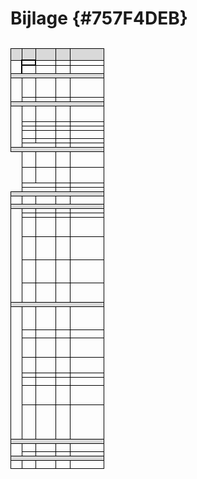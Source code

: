 #  Bijlage {#757F4DEB}
<!--
<img src='media/Screenshot Milieurichtlijnen1.png' alt='' style='width: 100%;'></img>
<img src='media/Screenshot Milieurichtlijnen2.png' alt='' style='width: 100%;'></img>
<img src='media/Screenshot Milieurichtlijnen3.png' alt='' style='width: 100%;'></img>
<img src='media/Screenshot Milieurichtlijnen4.png' alt='' style='width: 100%;'></img>
<img src='media/Screenshot Milieurichtlijnen5.png' alt='' style='width: 100%;'></img>
-->

<table style='width: 100%;'><caption></caption>
<colgroup><col id='col1' style='width: 11.724902939545203%;'>
<col id='col2' style='width: 15.041597337770382%;'>
<col id='col3' style='width: 21.29783693843594%;'>
<col id='col4' style='width: 15.474209650582363%;'>
<col id='col5' style='width: 36.46145313366611%;'>
</colgroup>
<tbody valign='top'><tr><td align='left' style='border-top: 0.5pt solid #000000; border-left: 0.5pt solid #000000; border-bottom: 0.5pt solid #000000; border-right: 0.5pt solid #000000; background-color: #D9D9D9;' rowspan='3'></td>
<td align='left' style='border-top: 0.5pt solid #000000; border-left: 0.5pt solid #000000; border-bottom: 1pt solid #000000; border-right: 0.5pt solid #000000; background-color: #D9D9D9;' rowspan='3'></td>
<td align='left' style='border-top: 0.5pt solid #000000; border-left: 0.5pt solid #000000; border-bottom: 0.5pt solid #000000; border-right: 0.5pt solid #000000; background-color: #D9D9D9;' rowspan='3'></td>
<td align='left' style='border-top: 0.5pt solid #000000; border-left: 0.5pt solid #000000; border-bottom: 0.5pt solid #000000; border-right: 0.5pt solid #000000; background-color: #D9D9D9;' rowspan='3'></td>
<td align='left' style='border-top: 0.5pt solid #000000; border-left: 0.5pt solid #000000; border-bottom: 0pt none #; border-right: 0.5pt solid #000000; background-color: #D9D9D9;'></td>
</tr>
<tr><td align='left' style='border-top: 0pt none #; border-left: 0pt none #; border-bottom: 0pt none #; border-right: 0.5pt solid #000000; background-color: #D9D9D9;'></td>
</tr>
<tr><td align='left' style='border-top: 0pt none #; border-left: 0pt none #; border-bottom: 0.5pt solid #000000; border-right: 0.5pt solid #000000; background-color: #D9D9D9;'></td>
</tr>
<tr><td align='center' style='border-top: 0pt none #; border-left: 0.5pt solid #000000; border-bottom: 0pt none #; border-right: 1.5pt solid #000000; background-color: none;' rowspan='3'></td>
<td align='left' style='border-top: 1.5pt solid #000000; border-left: 1.5pt solid #000000; border-bottom: 1.5pt solid #000000; border-right: 1.5pt solid #000000; background-color: none;'></td>
<td align='left' style='border-top: 0pt none #; border-left: 1.5pt solid #000000; border-bottom: 0.5pt solid #000000; border-right: 0.5pt solid #000000; background-color: none;'></td>
<td align='left' style='border-top: 0pt none #; border-left: 0.5pt solid #000000; border-bottom: 0.5pt solid #000000; border-right: 0.5pt solid #000000; background-color: none;'></td>
<td align='left' style='border-top: 0.5pt solid #000000; border-left: 0.5pt solid #000000; border-bottom: 0.5pt solid #000000; border-right: 0.5pt solid #000000; background-color: none;'></td>
</tr>
<tr><td align='left' style='border-top: 1pt solid #000000; border-left: 0.5pt solid #000000; border-bottom: 0pt none #; border-right: 0.5pt solid #000000; background-color: none;' rowspan='2'></td>
<td align='left' style='border-top: 0.5pt solid #000000; border-left: 0.5pt solid #000000; border-bottom: 0pt none #; border-right: 0.5pt solid #000000; background-color: none;' rowspan='2'></td>
<td align='left' style='border-top: 0.5pt solid #000000; border-left: 0.5pt solid #000000; border-bottom: 0pt none #; border-right: 0.5pt solid #000000; background-color: none;' rowspan='2'></td>
<td align='left' style='border-top: 0.5pt solid #000000; border-left: 0.5pt solid #000000; border-bottom: 0pt none #; border-right: 0.5pt solid #000000; background-color: none;'></td>
</tr>
<tr><td align='left' style='border-top: 0pt none #; border-left: 0pt none #; border-bottom: 0pt none #; border-right: 0.5pt solid #000000; background-color: none;'></td>
</tr>
<tr><td align='left' style='border-top: 0.5pt solid #000000; border-left: 0.5pt solid #000000; border-bottom: 0.5pt solid #000000; border-right: 0pt none #; background-color: #D9D9D9;'></td>
<td align='left' style='border-top: 0.5pt solid #000000; border-left: 0pt none #; border-bottom: 0.5pt solid #000000; border-right: 0pt none #; background-color: #D9D9D9;'></td>
<td align='left' style='border-top: 0.5pt solid #000000; border-left: 0pt none #; border-bottom: 0.5pt solid #000000; border-right: 0pt none #; background-color: #D9D9D9;'></td>
<td align='left' style='border-top: 0.5pt solid #000000; border-left: 0pt none #; border-bottom: 0.5pt solid #000000; border-right: 0pt none #; background-color: #D9D9D9;'></td>
<td align='left' style='border-top: 0.5pt solid #000000; border-left: 0pt none #; border-bottom: 0.5pt solid #000000; border-right: 0.5pt solid #000000; background-color: #D9D9D9;'></td>
</tr>
<tr><td align='center' style='border-top: 0.5pt solid #000000; border-left: 0.5pt solid #000000; border-bottom: 0pt none #; border-right: 0.5pt solid #000000; background-color: none;' rowspan='6'></td>
<td align='left' style='border-top: 0.5pt solid #000000; border-left: 0.5pt solid #000000; border-bottom: 0.5pt solid #000000; border-right: 0.5pt solid #000000; background-color: none;' rowspan='5'></td>
<td align='left' style='border-top: 0.5pt solid #000000; border-left: 0.5pt solid #000000; border-bottom: 0.5pt solid #000000; border-right: 0.5pt solid #000000; background-color: none;' rowspan='5'></td>
<td align='left' style='border-top: 0.5pt solid #000000; border-left: 0.5pt solid #000000; border-bottom: 0.5pt solid #000000; border-right: 0.5pt solid #000000; background-color: none;' rowspan='5'></td>
<td align='left' style='border-top: 0.5pt solid #000000; border-left: 0.5pt solid #000000; border-bottom: 0pt none #; border-right: 0.5pt solid #000000; background-color: none;'></td>
</tr>
<tr><td align='left' style='border-top: 0pt none #; border-left: 0pt none #; border-bottom: 0pt none #; border-right: 0.5pt solid #000000; background-color: none;'></td>
</tr>
<tr><td align='left' style='border-top: 0pt none #; border-left: 0pt none #; border-bottom: 0pt none #; border-right: 0.5pt solid #000000; background-color: none;'></td>
</tr>
<tr><td align='left' style='border-top: 0pt none #; border-left: 0pt none #; border-bottom: 0pt none #; border-right: 0.5pt solid #000000; background-color: none;'></td>
</tr>
<tr><td align='left' style='border-top: 0pt none #; border-left: 0pt none #; border-bottom: 0.5pt solid #000000; border-right: 0.5pt solid #000000; background-color: none;'></td>
</tr>
<tr><td align='left' style='border-top: 0pt none #; border-left: 0pt none #; border-bottom: 0pt none #; border-right: 0.5pt solid #000000; background-color: none;'></td>
<td align='left' style='border-top: 0pt none #; border-left: 0.5pt solid #000000; border-bottom: 0pt none #; border-right: 0.5pt solid #000000; background-color: none;'></td>
<td align='left' style='border-top: 0pt none #; border-left: 0.5pt solid #000000; border-bottom: 0pt none #; border-right: 0.5pt solid #000000; background-color: none;'></td>
<td align='left' style='border-top: 0.5pt solid #000000; border-left: 0.5pt solid #000000; border-bottom: 0pt none #; border-right: 0.5pt solid #000000; background-color: none;'></td>
</tr>
<tr><td align='left' style='border-top: 0.5pt solid #000000; border-left: 0.5pt solid #000000; border-bottom: 1pt solid #000000; border-right: 0pt none #; background-color: #D9D9D9;'></td>
<td align='left' style='border-top: 0.5pt solid #000000; border-left: 0pt none #; border-bottom: 0.5pt solid #000000; border-right: 0pt none #; background-color: #D9D9D9;'></td>
<td align='left' style='border-top: 0.5pt solid #000000; border-left: 0pt none #; border-bottom: 0.5pt solid #000000; border-right: 0pt none #; background-color: #D9D9D9;'></td>
<td align='left' style='border-top: 0.5pt solid #000000; border-left: 0pt none #; border-bottom: 0.5pt solid #000000; border-right: 0pt none #; background-color: #D9D9D9;'></td>
<td align='left' style='border-top: 0.5pt solid #000000; border-left: 0pt none #; border-bottom: 0.5pt solid #000000; border-right: 0.5pt solid #000000; background-color: #D9D9D9;'></td>
</tr>
<tr><td align='center' style='border-top: 1pt solid #000000; border-left: 1pt solid #000000; border-bottom: 1pt solid #000000; border-right: 1pt solid #000000; background-color: none;' rowspan='10'></td>
<td align='left' style='border-top: 0.5pt solid #000000; border-left: 1pt solid #000000; border-bottom: 0.5pt solid #000000; border-right: 0.5pt solid #000000; background-color: none;' rowspan='4'></td>
<td align='left' style='border-top: 0.5pt solid #000000; border-left: 0.5pt solid #000000; border-bottom: 0.5pt solid #000000; border-right: 0.5pt solid #000000; background-color: none;' rowspan='4'></td>
<td align='left' style='border-top: 0.5pt solid #000000; border-left: 0.5pt solid #000000; border-bottom: 0.5pt solid #000000; border-right: 0.5pt solid #000000; background-color: none;' rowspan='4'></td>
<td align='left' style='border-top: 0.5pt solid #000000; border-left: 0.5pt solid #000000; border-bottom: 0pt none #; border-right: 0.5pt solid #000000; background-color: none;'></td>
</tr>
<tr><td align='left' style='border-top: 0pt none #; border-left: 0pt none #; border-bottom: 0pt none #; border-right: 0.5pt solid #000000; background-color: none;'></td>
</tr>
<tr><td align='left' style='border-top: 0pt none #; border-left: 0pt none #; border-bottom: 0pt none #; border-right: 0.5pt solid #000000; background-color: none;'></td>
</tr>
<tr><td align='left' style='border-top: 0pt none #; border-left: 0pt none #; border-bottom: 0.5pt solid #000000; border-right: 0.5pt solid #000000; background-color: none;'></td>
</tr>
<tr><td align='left' style='border-top: 0pt none #; border-left: 1pt solid #000000; border-bottom: 0.5pt solid #000000; border-right: 0.5pt solid #000000; background-color: none;'></td>
<td align='left' style='border-top: 0pt none #; border-left: 0.5pt solid #000000; border-bottom: 0.5pt solid #000000; border-right: 0.5pt solid #000000; background-color: none;'></td>
<td align='left' style='border-top: 0pt none #; border-left: 0.5pt solid #000000; border-bottom: 0.5pt solid #000000; border-right: 0.5pt solid #000000; background-color: none;'></td>
<td align='left' style='border-top: 0.5pt solid #000000; border-left: 0.5pt solid #000000; border-bottom: 0.5pt solid #000000; border-right: 0.5pt solid #000000; background-color: none;'></td>
</tr>
<tr><td align='left' style='border-top: 0.5pt solid #000000; border-left: 1pt solid #000000; border-bottom: 0.5pt solid #000000; border-right: 0.5pt solid #000000; background-color: none;'></td>
<td align='left' style='border-top: 0.5pt solid #000000; border-left: 0.5pt solid #000000; border-bottom: 0.5pt solid #000000; border-right: 0.5pt solid #000000; background-color: none;'></td>
<td align='left' style='border-top: 0.5pt solid #000000; border-left: 0.5pt solid #000000; border-bottom: 0.5pt solid #000000; border-right: 0.5pt solid #000000; background-color: none;'></td>
<td align='left' style='border-top: 0.5pt solid #000000; border-left: 0.5pt solid #000000; border-bottom: 0.5pt solid #000000; border-right: 0.5pt solid #000000; background-color: none;'></td>
</tr>
<tr><td align='left' style='border-top: 0.5pt solid #000000; border-left: 1pt solid #000000; border-bottom: 0.5pt solid #000000; border-right: 0.5pt solid #000000; background-color: none;' rowspan='2'></td>
<td align='left' style='border-top: 0.5pt solid #000000; border-left: 0.5pt solid #000000; border-bottom: 0.5pt solid #000000; border-right: 0.5pt solid #000000; background-color: none;' rowspan='2'></td>
<td align='left' style='border-top: 0.5pt solid #000000; border-left: 0.5pt solid #000000; border-bottom: 0.5pt solid #000000; border-right: 0.5pt solid #000000; background-color: none;' rowspan='2'></td>
<td align='left' style='border-top: 0.5pt solid #000000; border-left: 0.5pt solid #000000; border-bottom: 0pt none #; border-right: 0.5pt solid #000000; background-color: none;'></td>
</tr>
<tr><td align='left' style='border-top: 0pt none #; border-left: 0pt none #; border-bottom: 0.5pt solid #000000; border-right: 0.5pt solid #000000; background-color: none;'></td>
</tr>
<tr><td align='left' style='border-top: 0pt none #; border-left: 1pt solid #000000; border-bottom: 0.5pt solid #000000; border-right: 0.5pt solid #000000; background-color: none;'></td>
<td align='left' style='border-top: 0pt none #; border-left: 0.5pt solid #000000; border-bottom: 0.5pt solid #000000; border-right: 0.5pt solid #000000; background-color: none;'></td>
<td align='left' style='border-top: 0pt none #; border-left: 0.5pt solid #000000; border-bottom: 0.5pt solid #000000; border-right: 0.5pt solid #000000; background-color: none;'></td>
<td align='left' style='border-top: 0.5pt solid #000000; border-left: 0.5pt solid #000000; border-bottom: 0.5pt solid #000000; border-right: 0.5pt solid #000000; background-color: none;'></td>
</tr>
<tr><td align='left' style='border-top: 0.5pt solid #000000; border-left: 1pt solid #000000; border-bottom: 0pt none #; border-right: 0pt none #; background-color: none;'></td>
<td align='left' style='border-top: 0.5pt solid #000000; border-left: 0pt none #; border-bottom: 0pt none #; border-right: 0.5pt solid #000000; background-color: none;'></td>
<td align='left' style='border-top: 0.5pt solid #000000; border-left: 0.5pt solid #000000; border-bottom: 0pt none #; border-right: 0.5pt solid #000000; background-color: none;'></td>
<td align='left' style='border-top: 0.5pt solid #000000; border-left: 0.5pt solid #000000; border-bottom: 0pt none #; border-right: 0.5pt solid #000000; background-color: none;'></td>
</tr>
<tr><td align='left' style='border-top: 1pt solid #000000; border-left: 0.5pt solid #000000; border-bottom: 0.5pt solid #000000; border-right: 0pt none #; background-color: #D9D9D9;'></td>
<td align='left' style='border-top: 0.5pt solid #000000; border-left: 0pt none #; border-bottom: 0.5pt solid #000000; border-right: 0pt none #; background-color: #D9D9D9;'></td>
<td align='left' style='border-top: 0.5pt solid #000000; border-left: 0pt none #; border-bottom: 0.5pt solid #000000; border-right: 0pt none #; background-color: #D9D9D9;'></td>
<td align='left' style='border-top: 0.5pt solid #000000; border-left: 0pt none #; border-bottom: 0.5pt solid #000000; border-right: 0pt none #; background-color: #D9D9D9;'></td>
<td align='left' style='border-top: 0.5pt solid #000000; border-left: 0pt none #; border-bottom: 0.5pt solid #000000; border-right: 0.5pt solid #000000; background-color: #D9D9D9;'></td>
</tr>
<tr><td align='center' style='border-top: 0.5pt solid #000000; border-left: 0pt none #; border-bottom: 0pt none #; border-right: 0.5pt solid #000000; background-color: none;' rowspan='10'></td>
<td align='left' style='border-top: 0.5pt solid #000000; border-left: 0.5pt solid #000000; border-bottom: 0.5pt solid #000000; border-right: 0.5pt solid #000000; background-color: none;' rowspan='4'></td>
<td align='left' style='border-top: 0.5pt solid #000000; border-left: 0.5pt solid #000000; border-bottom: 0.5pt solid #000000; border-right: 0.5pt solid #000000; background-color: none;' rowspan='4'></td>
<td align='left' style='border-top: 0.5pt solid #000000; border-left: 0.5pt solid #000000; border-bottom: 0.5pt solid #000000; border-right: 0.5pt solid #000000; background-color: none;' rowspan='4'></td>
<td align='left' style='border-top: 0.5pt solid #000000; border-left: 0.5pt solid #000000; border-bottom: 0pt none #; border-right: 0.5pt solid #000000; background-color: none;'></td>
</tr>
<tr><td align='left' style='border-top: 0pt none #; border-left: 0pt none #; border-bottom: 0pt none #; border-right: 0.5pt solid #000000; background-color: none;'></td>
</tr>
<tr><td align='left' style='border-top: 0pt none #; border-left: 0pt none #; border-bottom: 0pt none #; border-right: 0.5pt solid #000000; background-color: none;'></td>
</tr>
<tr><td align='left' style='border-top: 0pt none #; border-left: 0pt none #; border-bottom: 0.5pt solid #000000; border-right: 0.5pt solid #000000; background-color: none;'></td>
</tr>
<tr><td align='left' style='border-top: 0pt none #; border-left: 0.5pt solid #000000; border-bottom: 0.5pt solid #000000; border-right: 0.5pt solid #000000; background-color: none;' rowspan='4'></td>
<td align='left' style='border-top: 0pt none #; border-left: 0.5pt solid #000000; border-bottom: 0.5pt solid #000000; border-right: 0.5pt solid #000000; background-color: none;' rowspan='4'></td>
<td align='left' style='border-top: 0pt none #; border-left: 0.5pt solid #000000; border-bottom: 0.5pt solid #000000; border-right: 0.5pt solid #000000; background-color: none;' rowspan='4'></td>
<td align='left' style='border-top: 0.5pt solid #000000; border-left: 0.5pt solid #000000; border-bottom: 0pt none #; border-right: 0.5pt solid #000000; background-color: none;'></td>
</tr>
<tr><td align='left' style='border-top: 0pt none #; border-left: 0pt none #; border-bottom: 0pt none #; border-right: 0.5pt solid #000000; background-color: none;'></td>
</tr>
<tr><td align='left' style='border-top: 0pt none #; border-left: 0pt none #; border-bottom: 0pt none #; border-right: 0.5pt solid #000000; background-color: none;'></td>
</tr>
<tr><td align='left' style='border-top: 0pt none #; border-left: 0pt none #; border-bottom: 0.5pt solid #000000; border-right: 0.5pt solid #000000; background-color: none;'></td>
</tr>
<tr><td align='left' style='border-top: 0pt none #; border-left: 0pt none #; border-bottom: 0.5pt solid #000000; border-right: 0pt none #; background-color: none;'></td>
<td align='left' style='border-top: 0pt none #; border-left: 0pt none #; border-bottom: 0.5pt solid #000000; border-right: 0.5pt solid #000000; background-color: none;'></td>
<td align='left' style='border-top: 0pt none #; border-left: 0.5pt solid #000000; border-bottom: 0.5pt solid #000000; border-right: 0.5pt solid #000000; background-color: none;'></td>
<td align='left' style='border-top: 0.5pt solid #000000; border-left: 0.5pt solid #000000; border-bottom: 0.5pt solid #000000; border-right: 0.5pt solid #000000; background-color: none;'></td>
</tr>
<tr><td align='left' style='border-top: 0.5pt solid #000000; border-left: 0pt none #; border-bottom: 0pt none #; border-right: 0pt none #; background-color: none;'></td>
<td align='left' style='border-top: 0.5pt solid #000000; border-left: 0pt none #; border-bottom: 0pt none #; border-right: 0.5pt solid #000000; background-color: none;'></td>
<td align='left' style='border-top: 0.5pt solid #000000; border-left: 0.5pt solid #000000; border-bottom: 0pt none #; border-right: 0.5pt solid #000000; background-color: none;'></td>
<td align='left' style='border-top: 0.5pt solid #000000; border-left: 0.5pt solid #000000; border-bottom: 0pt none #; border-right: 0.5pt solid #000000; background-color: none;'></td>
</tr>
<tr><td align='left' style='border-top: 0.5pt solid #000000; border-left: 0.5pt solid #000000; border-bottom: 0.5pt solid #000000; border-right: 0pt none #; background-color: #D9D9D9;'></td>
<td align='left' style='border-top: 0.5pt solid #000000; border-left: 0pt none #; border-bottom: 0.5pt solid #000000; border-right: 0pt none #; background-color: #D9D9D9;'></td>
<td align='left' style='border-top: 0.5pt solid #000000; border-left: 0pt none #; border-bottom: 0.5pt solid #000000; border-right: 0pt none #; background-color: #D9D9D9;'></td>
<td align='left' style='border-top: 0.5pt solid #000000; border-left: 0pt none #; border-bottom: 0.5pt solid #000000; border-right: 0pt none #; background-color: #D9D9D9;'></td>
<td align='left' style='border-top: 0.5pt solid #000000; border-left: 0pt none #; border-bottom: 0.5pt solid #000000; border-right: 0.5pt solid #000000; background-color: #D9D9D9;'></td>
</tr>
<tr><td align='center' style='border-top: 0.5pt solid #000000; border-left: 0.5pt solid #000000; border-bottom: 0pt none #; border-right: 0.5pt solid #000000; background-color: none;' rowspan='2'></td>
<td align='left' style='border-top: 0.5pt solid #000000; border-left: 0.5pt solid #000000; border-bottom: 0pt none #; border-right: 0.5pt solid #000000; background-color: none;' rowspan='2'></td>
<td align='left' style='border-top: 0.5pt solid #000000; border-left: 0.5pt solid #000000; border-bottom: 0pt none #; border-right: 0.5pt solid #000000; background-color: none;' rowspan='2'></td>
<td align='left' style='border-top: 0.5pt solid #000000; border-left: 0.5pt solid #000000; border-bottom: 0pt none #; border-right: 0.5pt solid #000000; background-color: none;' rowspan='2'></td>
<td align='left' style='border-top: 0.5pt solid #000000; border-left: 0.5pt solid #000000; border-bottom: 0pt none #; border-right: 0.5pt solid #000000; background-color: none;'></td>
</tr>
<tr><td align='left' style='border-top: 0pt none #; border-left: 0pt none #; border-bottom: 0pt none #; border-right: 0.5pt solid #000000; background-color: none;'></td>
</tr>
<tr><td align='left' style='border-top: 0.5pt solid #000000; border-left: 0.5pt solid #000000; border-bottom: 0.5pt solid #000000; border-right: 0pt none #; background-color: #D9D9D9;'></td>
<td align='left' style='border-top: 0.5pt solid #000000; border-left: 0pt none #; border-bottom: 0.5pt solid #000000; border-right: 0pt none #; background-color: #D9D9D9;'></td>
<td align='left' style='border-top: 0.5pt solid #000000; border-left: 0pt none #; border-bottom: 0.5pt solid #000000; border-right: 0pt none #; background-color: #D9D9D9;'></td>
<td align='left' style='border-top: 0.5pt solid #000000; border-left: 0pt none #; border-bottom: 0.5pt solid #000000; border-right: 0pt none #; background-color: #D9D9D9;'></td>
<td align='left' style='border-top: 0.5pt solid #000000; border-left: 0pt none #; border-bottom: 0.5pt solid #000000; border-right: 0.5pt solid #000000; background-color: #D9D9D9;'></td>
</tr>
<tr><td align='center' style='border-top: 0.5pt solid #000000; border-left: 0.5pt solid #000000; border-bottom: 0pt none #; border-right: 0.5pt solid #000000; background-color: none;' rowspan='24'></td>
<td align='left' style='border-top: 0.5pt solid #000000; border-left: 0.5pt solid #000000; border-bottom: 0.5pt solid #000000; border-right: 0.5pt solid #000000; background-color: none;'></td>
<td align='left' style='border-top: 0.5pt solid #000000; border-left: 0.5pt solid #000000; border-bottom: 0.5pt solid #000000; border-right: 0.5pt solid #000000; background-color: none;'></td>
<td align='left' style='border-top: 0.5pt solid #000000; border-left: 0.5pt solid #000000; border-bottom: 0.5pt solid #000000; border-right: 0.5pt solid #000000; background-color: none;'></td>
<td align='left' style='border-top: 0.5pt solid #000000; border-left: 0.5pt solid #000000; border-bottom: 0.5pt solid #000000; border-right: 0.5pt solid #000000; background-color: none;'></td>
</tr>
<tr><td align='left' style='border-top: 0.5pt solid #000000; border-left: 0pt none #; border-bottom: 0.5pt solid #000000; border-right: 0.5pt solid #000000; background-color: none;'></td>
<td align='left' style='border-top: 0.5pt solid #000000; border-left: 0.5pt solid #000000; border-bottom: 0.5pt solid #000000; border-right: 0.5pt solid #000000; background-color: none;'></td>
<td align='left' style='border-top: 0.5pt solid #000000; border-left: 0.5pt solid #000000; border-bottom: 0.5pt solid #000000; border-right: 0.5pt solid #000000; background-color: none;'></td>
<td align='left' style='border-top: 0.5pt solid #000000; border-left: 0.5pt solid #000000; border-bottom: 0.5pt solid #000000; border-right: 0.5pt solid #000000; background-color: none;'></td>
</tr>
<tr><td align='left' style='border-top: 0.5pt solid #000000; border-left: 0.5pt solid #000000; border-bottom: 0.5pt solid #000000; border-right: 0.5pt solid #000000; background-color: none;' rowspan='5'></td>
<td align='left' style='border-top: 0.5pt solid #000000; border-left: 0.5pt solid #000000; border-bottom: 0.5pt solid #000000; border-right: 0.5pt solid #000000; background-color: none;' rowspan='5'></td>
<td align='left' style='border-top: 0.5pt solid #000000; border-left: 0.5pt solid #000000; border-bottom: 0.5pt solid #000000; border-right: 0.5pt solid #000000; background-color: none;' rowspan='5'></td>
<td align='left' style='border-top: 0.5pt solid #000000; border-left: 0.5pt solid #000000; border-bottom: 0pt none #; border-right: 0.5pt solid #000000; background-color: none;'></td>
</tr>
<tr><td align='left' style='border-top: 0pt none #; border-left: 0pt none #; border-bottom: 0pt none #; border-right: 0.5pt solid #000000; background-color: none;'></td>
</tr>
<tr><td align='left' style='border-top: 0pt none #; border-left: 0pt none #; border-bottom: 0pt none #; border-right: 0.5pt solid #000000; background-color: none;'></td>
</tr>
<tr><td align='left' style='border-top: 0pt none #; border-left: 0pt none #; border-bottom: 0pt none #; border-right: 0.5pt solid #000000; background-color: none;'></td>
</tr>
<tr><td align='left' style='border-top: 0pt none #; border-left: 0pt none #; border-bottom: 0.5pt solid #000000; border-right: 0.5pt solid #000000; background-color: none;'></td>
</tr>
<tr><td align='left' style='border-top: 0pt none #; border-left: 0.5pt solid #000000; border-bottom: 0.5pt solid #000000; border-right: 0.5pt solid #000000; background-color: none;' rowspan='6'></td>
<td align='left' style='border-top: 0pt none #; border-left: 0.5pt solid #000000; border-bottom: 0.5pt solid #000000; border-right: 0.5pt solid #000000; background-color: none;' rowspan='6'></td>
<td align='left' style='border-top: 0pt none #; border-left: 0.5pt solid #000000; border-bottom: 0.5pt solid #000000; border-right: 0.5pt solid #000000; background-color: none;' rowspan='6'></td>
<td align='left' style='border-top: 0.5pt solid #000000; border-left: 0.5pt solid #000000; border-bottom: 0pt none #; border-right: 0.5pt solid #000000; background-color: none;'></td>
</tr>
<tr><td align='left' style='border-top: 0pt none #; border-left: 0pt none #; border-bottom: 0pt none #; border-right: 0.5pt solid #000000; background-color: none;'></td>
</tr>
<tr><td align='left' style='border-top: 0pt none #; border-left: 0pt none #; border-bottom: 0pt none #; border-right: 0.5pt solid #000000; background-color: none;'></td>
</tr>
<tr><td align='left' style='border-top: 0pt none #; border-left: 0pt none #; border-bottom: 0pt none #; border-right: 0.5pt solid #000000; background-color: none;'></td>
</tr>
<tr><td align='left' style='border-top: 0pt none #; border-left: 0pt none #; border-bottom: 0pt none #; border-right: 0.5pt solid #000000; background-color: none;'></td>
</tr>
<tr><td align='left' style='border-top: 0pt none #; border-left: 0pt none #; border-bottom: 0.5pt solid #000000; border-right: 0.5pt solid #000000; background-color: none;'></td>
</tr>
<tr><td align='left' style='border-top: 0pt none #; border-left: 0.5pt solid #000000; border-bottom: 0.5pt solid #000000; border-right: 0.5pt solid #000000; background-color: none;' rowspan='6'></td>
<td align='left' style='border-top: 0pt none #; border-left: 0.5pt solid #000000; border-bottom: 0.5pt solid #000000; border-right: 0.5pt solid #000000; background-color: none;' rowspan='6'></td>
<td align='left' style='border-top: 0pt none #; border-left: 0.5pt solid #000000; border-bottom: 0.5pt solid #000000; border-right: 0.5pt solid #000000; background-color: none;' rowspan='6'></td>
<td align='left' style='border-top: 0.5pt solid #000000; border-left: 0.5pt solid #000000; border-bottom: 0pt none #; border-right: 0.5pt solid #000000; background-color: none;'></td>
</tr>
<tr><td align='left' style='border-top: 0pt none #; border-left: 0pt none #; border-bottom: 0pt none #; border-right: 0.5pt solid #000000; background-color: none;'></td>
</tr>
<tr><td align='left' style='border-top: 0pt none #; border-left: 0pt none #; border-bottom: 0pt none #; border-right: 0.5pt solid #000000; background-color: none;'></td>
</tr>
<tr><td align='left' style='border-top: 0pt none #; border-left: 0pt none #; border-bottom: 0pt none #; border-right: 0.5pt solid #000000; background-color: none;'></td>
</tr>
<tr><td align='left' style='border-top: 0pt none #; border-left: 0pt none #; border-bottom: 0pt none #; border-right: 0.5pt solid #000000; background-color: none;'></td>
</tr>
<tr><td align='left' style='border-top: 0pt none #; border-left: 0pt none #; border-bottom: 0.5pt solid #000000; border-right: 0.5pt solid #000000; background-color: none;'></td>
</tr>
<tr><td align='left' style='border-top: 0pt none #; border-left: 0.5pt solid #000000; border-bottom: 0pt none #; border-right: 0.5pt solid #000000; background-color: none;' rowspan='5'></td>
<td align='left' style='border-top: 0pt none #; border-left: 0.5pt solid #000000; border-bottom: 0pt none #; border-right: 0.5pt solid #000000; background-color: none;' rowspan='5'></td>
<td align='left' style='border-top: 0pt none #; border-left: 0.5pt solid #000000; border-bottom: 0pt none #; border-right: 0.5pt solid #000000; background-color: none;' rowspan='5'></td>
<td align='left' style='border-top: 0.5pt solid #000000; border-left: 0.5pt solid #000000; border-bottom: 0pt none #; border-right: 0.5pt solid #000000; background-color: none;'></td>
</tr>
<tr><td align='left' style='border-top: 0pt none #; border-left: 0pt none #; border-bottom: 0pt none #; border-right: 0.5pt solid #000000; background-color: none;'></td>
</tr>
<tr><td align='left' style='border-top: 0pt none #; border-left: 0pt none #; border-bottom: 0pt none #; border-right: 0.5pt solid #000000; background-color: none;'></td>
</tr>
<tr><td align='left' style='border-top: 0pt none #; border-left: 0pt none #; border-bottom: 0pt none #; border-right: 0.5pt solid #000000; background-color: none;'></td>
</tr>
<tr><td align='left' style='border-top: 0pt none #; border-left: 0pt none #; border-bottom: 0pt none #; border-right: 0.5pt solid #000000; background-color: none;'></td>
</tr>
<tr><td align='left' style='border-top: 0.5pt solid #000000; border-left: 0.5pt solid #000000; border-bottom: 0.5pt solid #000000; border-right: 0pt none #; background-color: #D9D9D9;'></td>
<td align='left' style='border-top: 0.5pt solid #000000; border-left: 0pt none #; border-bottom: 0.5pt solid #000000; border-right: 0pt none #; background-color: #D9D9D9;'></td>
<td align='left' style='border-top: 0.5pt solid #000000; border-left: 0pt none #; border-bottom: 0.5pt solid #000000; border-right: 0pt none #; background-color: #D9D9D9;'></td>
<td align='left' style='border-top: 0.5pt solid #000000; border-left: 0pt none #; border-bottom: 0.5pt solid #000000; border-right: 0pt none #; background-color: #D9D9D9;'></td>
<td align='left' style='border-top: 0.5pt solid #000000; border-left: 0pt none #; border-bottom: 0.5pt solid #000000; border-right: 0.5pt solid #000000; background-color: #D9D9D9;'></td>
</tr>
<tr><td align='center' style='border-top: 0.5pt solid #000000; border-left: 0.5pt solid #000000; border-bottom: 0pt none #; border-right: 0.5pt solid #000000; background-color: none;' rowspan='34'></td>
<td align='left' style='border-top: 0.5pt solid #000000; border-left: 0.5pt solid #000000; border-bottom: 0.5pt solid #000000; border-right: 0.5pt solid #000000; background-color: none;' rowspan='6'></td>
<td align='left' style='border-top: 0.5pt solid #000000; border-left: 0.5pt solid #000000; border-bottom: 0.5pt solid #000000; border-right: 0.5pt solid #000000; background-color: none;' rowspan='6'></td>
<td align='left' style='border-top: 0.5pt solid #000000; border-left: 0.5pt solid #000000; border-bottom: 0.5pt solid #000000; border-right: 0.5pt solid #000000; background-color: none;' rowspan='6'></td>
<td align='left' style='border-top: 0.5pt solid #000000; border-left: 0.5pt solid #000000; border-bottom: 0pt none #; border-right: 0.5pt solid #000000; background-color: none;'></td>
</tr>
<tr><td align='left' style='border-top: 0pt none #; border-left: 0pt none #; border-bottom: 0pt none #; border-right: 0.5pt solid #000000; background-color: none;'></td>
</tr>
<tr><td align='left' style='border-top: 0pt none #; border-left: 0pt none #; border-bottom: 0pt none #; border-right: 0.5pt solid #000000; background-color: none;'></td>
</tr>
<tr><td align='left' style='border-top: 0pt none #; border-left: 0pt none #; border-bottom: 0pt none #; border-right: 0.5pt solid #000000; background-color: none;'></td>
</tr>
<tr><td align='left' style='border-top: 0pt none #; border-left: 0pt none #; border-bottom: 0pt none #; border-right: 0.5pt solid #000000; background-color: none;'></td>
</tr>
<tr><td align='left' style='border-top: 0pt none #; border-left: 0pt none #; border-bottom: 0.5pt solid #000000; border-right: 0.5pt solid #000000; background-color: none;'></td>
</tr>
<tr><td align='left' style='border-top: 0pt none #; border-left: 0.5pt solid #000000; border-bottom: 0.5pt solid #000000; border-right: 0.5pt solid #000000; background-color: none;' rowspan='2'></td>
<td align='left' style='border-top: 0pt none #; border-left: 0.5pt solid #000000; border-bottom: 0.5pt solid #000000; border-right: 0.5pt solid #000000; background-color: none;' rowspan='2'></td>
<td align='left' style='border-top: 0pt none #; border-left: 0.5pt solid #000000; border-bottom: 0.5pt solid #000000; border-right: 0.5pt solid #000000; background-color: none;' rowspan='2'></td>
<td align='left' style='border-top: 0.5pt solid #000000; border-left: 0.5pt solid #000000; border-bottom: 0pt none #; border-right: 0.5pt solid #000000; background-color: none;'></td>
</tr>
<tr><td align='left' style='border-top: 0pt none #; border-left: 0pt none #; border-bottom: 0.5pt solid #000000; border-right: 0.5pt solid #000000; background-color: none;'></td>
</tr>
<tr><td align='left' style='border-top: 0pt none #; border-left: 0.5pt solid #000000; border-bottom: 0.5pt solid #000000; border-right: 0.5pt solid #000000; background-color: none;' rowspan='5'></td>
<td align='left' style='border-top: 0pt none #; border-left: 0.5pt solid #000000; border-bottom: 0.5pt solid #000000; border-right: 0.5pt solid #000000; background-color: none;' rowspan='5'></td>
<td align='left' style='border-top: 0pt none #; border-left: 0.5pt solid #000000; border-bottom: 0.5pt solid #000000; border-right: 0.5pt solid #000000; background-color: none;' rowspan='5'></td>
<td align='left' style='border-top: 0.5pt solid #000000; border-left: 0.5pt solid #000000; border-bottom: 0pt none #; border-right: 0.5pt solid #000000; background-color: none;'></td>
</tr>
<tr><td align='left' style='border-top: 0pt none #; border-left: 0pt none #; border-bottom: 0pt none #; border-right: 0.5pt solid #000000; background-color: none;'></td>
</tr>
<tr><td align='left' style='border-top: 0pt none #; border-left: 0pt none #; border-bottom: 0pt none #; border-right: 0.5pt solid #000000; background-color: none;'></td>
</tr>
<tr><td align='left' style='border-top: 0pt none #; border-left: 0pt none #; border-bottom: 0pt none #; border-right: 0.5pt solid #000000; background-color: none;'></td>
</tr>
<tr><td align='left' style='border-top: 0pt none #; border-left: 0pt none #; border-bottom: 0.5pt solid #000000; border-right: 0.5pt solid #000000; background-color: none;'></td>
</tr>
<tr><td align='left' style='border-top: 0pt none #; border-left: 0.5pt solid #000000; border-bottom: 0.5pt solid #000000; border-right: 0.5pt solid #000000; background-color: none;' rowspan='4'></td>
<td align='left' style='border-top: 0pt none #; border-left: 0.5pt solid #000000; border-bottom: 0.5pt solid #000000; border-right: 0.5pt solid #000000; background-color: none;' rowspan='4'></td>
<td align='left' style='border-top: 0pt none #; border-left: 0.5pt solid #000000; border-bottom: 0.5pt solid #000000; border-right: 0.5pt solid #000000; background-color: none;' rowspan='4'></td>
<td align='left' style='border-top: 0.5pt solid #000000; border-left: 0.5pt solid #000000; border-bottom: 0pt none #; border-right: 0.5pt solid #000000; background-color: none;'></td>
</tr>
<tr><td align='left' style='border-top: 0pt none #; border-left: 0pt none #; border-bottom: 0pt none #; border-right: 0.5pt solid #000000; background-color: none;'></td>
</tr>
<tr><td align='left' style='border-top: 0pt none #; border-left: 0pt none #; border-bottom: 0pt none #; border-right: 0.5pt solid #000000; background-color: none;'></td>
</tr>
<tr><td align='left' style='border-top: 0pt none #; border-left: 0pt none #; border-bottom: 0.5pt solid #000000; border-right: 0.5pt solid #000000; background-color: none;'></td>
</tr>
<tr><td align='left' style='border-top: 0pt none #; border-left: 0pt none #; border-bottom: 0.5pt solid #000000; border-right: 0.5pt solid #000000; background-color: none;'></td>
<td align='left' style='border-top: 0pt none #; border-left: 0.5pt solid #000000; border-bottom: 0.5pt solid #000000; border-right: 0.5pt solid #000000; background-color: none;'></td>
<td align='left' style='border-top: 0pt none #; border-left: 0.5pt solid #000000; border-bottom: 0.5pt solid #000000; border-right: 0.5pt solid #000000; background-color: none;'></td>
<td align='left' style='border-top: 0.5pt solid #000000; border-left: 0.5pt solid #000000; border-bottom: 0.5pt solid #000000; border-right: 0.5pt solid #000000; background-color: none;'></td>
</tr>
<tr><td align='left' style='border-top: 0.5pt solid #000000; border-left: 0.5pt solid #000000; border-bottom: 0.5pt solid #000000; border-right: 0.5pt solid #000000; background-color: none;' rowspan='2'></td>
<td align='left' style='border-top: 0.5pt solid #000000; border-left: 0.5pt solid #000000; border-bottom: 0.5pt solid #000000; border-right: 0.5pt solid #000000; background-color: none;' rowspan='2'></td>
<td align='left' style='border-top: 0.5pt solid #000000; border-left: 0.5pt solid #000000; border-bottom: 0.5pt solid #000000; border-right: 0.5pt solid #000000; background-color: none;' rowspan='2'></td>
<td align='left' style='border-top: 0.5pt solid #000000; border-left: 0.5pt solid #000000; border-bottom: 0pt none #; border-right: 0.5pt solid #000000; background-color: none;'></td>
</tr>
<tr><td align='left' style='border-top: 0pt none #; border-left: 0pt none #; border-bottom: 0.5pt solid #000000; border-right: 0.5pt solid #000000; background-color: none;'></td>
</tr>
<tr><td align='left' style='border-top: 0pt none #; border-left: 0.5pt solid #000000; border-bottom: 0.5pt solid #000000; border-right: 0.5pt solid #000000; background-color: none;' rowspan='5'></td>
<td align='left' style='border-top: 0pt none #; border-left: 0.5pt solid #000000; border-bottom: 0.5pt solid #000000; border-right: 0.5pt solid #000000; background-color: none;' rowspan='5'></td>
<td align='left' style='border-top: 0pt none #; border-left: 0.5pt solid #000000; border-bottom: 0.5pt solid #000000; border-right: 0.5pt solid #000000; background-color: none;' rowspan='5'></td>
<td align='left' style='border-top: 0.5pt solid #000000; border-left: 0.5pt solid #000000; border-bottom: 0pt none #; border-right: 0.5pt solid #000000; background-color: none;'></td>
</tr>
<tr><td align='left' style='border-top: 0pt none #; border-left: 0pt none #; border-bottom: 0pt none #; border-right: 0.5pt solid #000000; background-color: none;'></td>
</tr>
<tr><td align='left' style='border-top: 0pt none #; border-left: 0pt none #; border-bottom: 0pt none #; border-right: 0.5pt solid #000000; background-color: none;'></td>
</tr>
<tr><td align='left' style='border-top: 0pt none #; border-left: 0pt none #; border-bottom: 0pt none #; border-right: 0.5pt solid #000000; background-color: none;'></td>
</tr>
<tr><td align='left' style='border-top: 0pt none #; border-left: 0pt none #; border-bottom: 0.5pt solid #000000; border-right: 0.5pt solid #000000; background-color: none;'></td>
</tr>
<tr><td align='left' style='border-top: 0pt none #; border-left: 0.5pt solid #000000; border-bottom: 0pt none #; border-right: 0.5pt solid #000000; background-color: none;' rowspan='9'></td>
<td align='left' style='border-top: 0pt none #; border-left: 0.5pt solid #000000; border-bottom: 0pt none #; border-right: 0.5pt solid #000000; background-color: none;' rowspan='9'></td>
<td align='left' style='border-top: 0pt none #; border-left: 0.5pt solid #000000; border-bottom: 0pt none #; border-right: 0.5pt solid #000000; background-color: none;' rowspan='9'></td>
<td align='left' style='border-top: 0.5pt solid #000000; border-left: 0.5pt solid #000000; border-bottom: 0pt none #; border-right: 0.5pt solid #000000; background-color: none;'></td>
</tr>
<tr><td align='left' style='border-top: 0pt none #; border-left: 0pt none #; border-bottom: 0pt none #; border-right: 0.5pt solid #000000; background-color: none;'></td>
</tr>
<tr><td align='left' style='border-top: 0pt none #; border-left: 0pt none #; border-bottom: 0pt none #; border-right: 0.5pt solid #000000; background-color: none;'></td>
</tr>
<tr><td align='left' style='border-top: 0pt none #; border-left: 0pt none #; border-bottom: 0pt none #; border-right: 0.5pt solid #000000; background-color: none;'></td>
</tr>
<tr><td align='left' style='border-top: 0pt none #; border-left: 0pt none #; border-bottom: 0pt none #; border-right: 0.5pt solid #000000; background-color: none;'></td>
</tr>
<tr><td align='left' style='border-top: 0pt none #; border-left: 0pt none #; border-bottom: 0pt none #; border-right: 0.5pt solid #000000; background-color: none;'></td>
</tr>
<tr><td align='left' style='border-top: 0pt none #; border-left: 0pt none #; border-bottom: 0pt none #; border-right: 0.5pt solid #000000; background-color: none;'></td>
</tr>
<tr><td align='left' style='border-top: 0pt none #; border-left: 0pt none #; border-bottom: 0pt none #; border-right: 0.5pt solid #000000; background-color: none;'></td>
</tr>
<tr><td align='left' style='border-top: 0pt none #; border-left: 0pt none #; border-bottom: 0pt none #; border-right: 0.5pt solid #000000; background-color: none;'></td>
</tr>
<tr><td align='left' style='border-top: 0.5pt solid #000000; border-left: 0.5pt solid #000000; border-bottom: 0.5pt solid #000000; border-right: 0pt none #; background-color: #D9D9D9;'></td>
<td align='left' style='border-top: 0.5pt solid #000000; border-left: 0pt none #; border-bottom: 0.5pt solid #000000; border-right: 0pt none #; background-color: #D9D9D9;'></td>
<td align='left' style='border-top: 0.5pt solid #000000; border-left: 0pt none #; border-bottom: 0.5pt solid #000000; border-right: 0pt none #; background-color: #D9D9D9;'></td>
<td align='left' style='border-top: 0.5pt solid #000000; border-left: 0pt none #; border-bottom: 0.5pt solid #000000; border-right: 0pt none #; background-color: #D9D9D9;'></td>
<td align='left' style='border-top: 0.5pt solid #000000; border-left: 0pt none #; border-bottom: 0.5pt solid #000000; border-right: 0.5pt solid #000000; background-color: #D9D9D9;'></td>
</tr>
<tr><td align='center' style='border-top: 0.5pt solid #000000; border-left: 0.5pt solid #000000; border-bottom: 0pt none #; border-right: 0.5pt solid #000000; background-color: none;' rowspan='3'></td>
<td align='left' style='border-top: 0.5pt solid #000000; border-left: 0.5pt solid #000000; border-bottom: 0.5pt solid #000000; border-right: 0.5pt solid #000000; background-color: none;' rowspan='2'></td>
<td align='left' style='border-top: 0.5pt solid #000000; border-left: 0.5pt solid #000000; border-bottom: 0.5pt solid #000000; border-right: 0.5pt solid #000000; background-color: none;' rowspan='2'></td>
<td align='left' style='border-top: 0.5pt solid #000000; border-left: 0.5pt solid #000000; border-bottom: 0.5pt solid #000000; border-right: 0.5pt solid #000000; background-color: none;' rowspan='2'></td>
<td align='left' style='border-top: 0.5pt solid #000000; border-left: 0.5pt solid #000000; border-bottom: 0pt none #; border-right: 0.5pt solid #000000; background-color: none;'></td>
</tr>
<tr><td align='left' style='border-top: 0pt none #; border-left: 0pt none #; border-bottom: 0.5pt solid #000000; border-right: 0.5pt solid #000000; background-color: none;'></td>
</tr>
<tr><td align='left' style='border-top: 0pt none #; border-left: 0pt none #; border-bottom: 0.5pt solid #000000; border-right: 0.5pt solid #000000; background-color: none;'></td>
<td align='left' style='border-top: 0pt none #; border-left: 0.5pt solid #000000; border-bottom: 0pt none #; border-right: 0.5pt solid #000000; background-color: none;'></td>
<td align='left' style='border-top: 0pt none #; border-left: 0.5pt solid #000000; border-bottom: 0pt none #; border-right: 0.5pt solid #000000; background-color: none;'></td>
<td align='left' style='border-top: 0.5pt solid #000000; border-left: 0.5pt solid #000000; border-bottom: 0pt none #; border-right: 0.5pt solid #000000; background-color: none;'></td>
</tr>
<tr><td align='left' style='border-top: 0.5pt solid #000000; border-left: 0.5pt solid #000000; border-bottom: 0.5pt solid #000000; border-right: 0pt none #; background-color: #D9D9D9;'></td>
<td align='left' style='border-top: 0.5pt solid #000000; border-left: 0pt none #; border-bottom: 0.5pt solid #000000; border-right: 0pt none #; background-color: #D9D9D9;'></td>
<td align='left' style='border-top: 0.5pt solid #000000; border-left: 0pt none #; border-bottom: 0.5pt solid #000000; border-right: 0pt none #; background-color: #D9D9D9;'></td>
<td align='left' style='border-top: 0.5pt solid #000000; border-left: 0pt none #; border-bottom: 0.5pt solid #000000; border-right: 0pt none #; background-color: #D9D9D9;'></td>
<td align='left' style='border-top: 0.5pt solid #000000; border-left: 0pt none #; border-bottom: 0.5pt solid #000000; border-right: 0.5pt solid #000000; background-color: #D9D9D9;'></td>
</tr>
<tr><td align='left' style='border-top: 0.5pt solid #000000; border-left: 0.5pt solid #000000; border-bottom: 1pt solid #000000; border-right: 0.5pt solid #000000; background-color: none;' rowspan='2'></td>
<td align='left' style='border-top: 0.5pt solid #000000; border-left: 0.5pt solid #000000; border-bottom: 1pt solid #000000; border-right: 0.5pt solid #000000; background-color: none;' rowspan='2'></td>
<td align='left' style='border-top: 0.5pt solid #000000; border-left: 0.5pt solid #000000; border-bottom: 0pt none #; border-right: 0.5pt solid #000000; background-color: none;'></td>
<td align='left' style='border-top: 0.5pt solid #000000; border-left: 0.5pt solid #000000; border-bottom: 1pt solid #000000; border-right: 0.5pt solid #000000; background-color: none;' rowspan='2'></td>
<td align='left' style='border-top: 0.5pt solid #000000; border-left: 0.5pt solid #000000; border-bottom: 0pt none #; border-right: 0.5pt solid #000000; background-color: none;'></td>
</tr>
<tr><td align='left' style='border-top: 0pt none #; border-left: 0pt none #; border-bottom: 1pt solid #000000; border-right: 0.5pt solid #000000; background-color: none;'></td>
<td align='left' style='border-top: 0pt none #; border-left: 0pt none #; border-bottom: 1pt solid #000000; border-right: 0.5pt solid #000000; background-color: none;'></td>
</tr>
</tbody>
</table>

